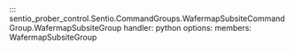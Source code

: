 ::: sentio_prober_control.Sentio.CommandGroups.WafermapSubsiteCommandGroup.WafermapSubsiteGroup
handler: python
	options:
		members:
			WafermapSubsiteGroup
